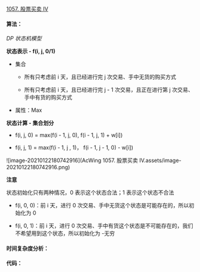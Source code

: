 [1057. 股票买卖 IV](https://www.acwing.com/problem/content/1059/)

#### 算法：

*DP* *状态机模型*

**状态表示 - f(i, j, 0/1)**

- 集合

  - 所有只考虑前 i 天，且已经进行完 j 次交易、手中无货的购买方式

  - 所有只考虑前 i 天，且已经进行完 j - 1 次交易，且正在进行第 j 次交易、手中有货的购买方式

- 属性：Max

**状态计算 - 集合划分**

- f(i, j, 0) = max(f(i - 1, j, 0), f(i - 1, j, 1) + w[i])

- f(i, j, 1) = max(f(i - 1, j , 1)， f(i - 1, j - 1, 0) - w[i])

![image-20210122180742916](AcWing 1057. 股票买卖 IV.assets/image-20210122180742916.png)

**注意**

状态初始化只有两种情况，0 表示这个状态合法；1 表示这个状态不合法

- f(i, 0, 0)：前 i 天，进行 0 次交易、手中无货这个状态是可能存在的，所以初始化为 0

- f(i, 0, 1)：前 i 天，进行 0 次交易、手中有货这个状态是不可能存在的，我们不希望用到这个状态，所以初始化为 -无穷

#### 时间复杂度分析：



#### 代码：

```java

```

